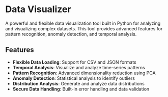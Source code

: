 # Data Visualizer

A powerful and flexible data visualization tool built in Python for analyzing and visualizing complex datasets. This tool provides advanced features for pattern recognition, anomaly detection, and temporal analysis.

## Features

- **Flexible Data Loading**: Support for CSV and JSON formats
- **Temporal Analysis**: Visualize and analyze time-series patterns
- **Pattern Recognition**: Advanced dimensionality reduction using PCA
- **Anomaly Detection**: Statistical analysis to identify outliers
- **Distribution Analysis**: Generate and analyze data distributions
- **Secure Data Handling**: Built-in error handling and data validation
